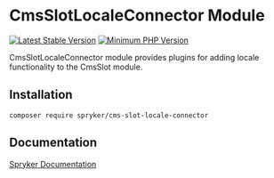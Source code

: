 # CmsSlotLocaleConnector Module
[![Latest Stable Version](https://poser.pugx.org/spryker/cms-slot-locale-connector/v/stable.svg)](https://packagist.org/packages/spryker/cms-slot-locale-connector)
[![Minimum PHP Version](https://img.shields.io/badge/php-%3E%3D%208.0-8892BF.svg)](https://php.net/)

CmsSlotLocaleConnector module provides plugins for adding locale functionality to the CmsSlot module.

## Installation

```
composer require spryker/cms-slot-locale-connector
```

## Documentation

[Spryker Documentation](https://docs.spryker.com)
